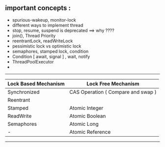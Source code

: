 ## important concepts :
- spurious-wakeup, monitor-lock
- different ways to implement thread
- stop, resume, suspend is deprecated ==> why ????
- join(), Thread Priority
- reentrantLock, readWriteLock
- pessimistic lock vs optimistic lock
- semaphores, stamped lock, condition
- Condition [ await, signal ] , wait, notify
- ThreadPoolExecutor
- 



--------------------------------------------------------------
| Lock Based Mechanism | Lock Free Mechanism                |
|----------------------|------------------------------------|
| Synchronized         | CAS Operation ( Compare and swap ) |
| Reentrant            |                                    |
| Stamped              | Atomic Integer                     |
| ReadWrite            | Atomic Boolean                     |
| Semaphores           | Atomic Long                        |
| -                    | Atomic Reference                   |
---------------------------------------------------------------
